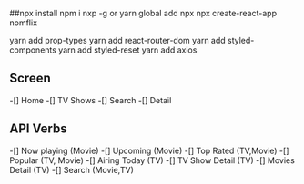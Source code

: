 ##npx install
npm i nxp -g or yarn global add npx
npx create-react-app nomflix

yarn add prop-types
yarn add react-router-dom
yarn add styled-components
yarn add styled-reset
yarn add axios

## Screen
-[] Home
-[] TV Shows
-[] Search
-[] Detail

## API Verbs

-[] Now playing (Movie)
-[] Upcoming (Movie)
-[] Top Rated (TV,Movie)
-[] Popular (TV, Movie)
-[] Airing Today (TV)
-[] TV Show Detail (TV)
-[] Movies Detail (TV)
-[] Search (Movie,TV)

 

